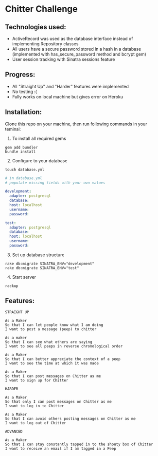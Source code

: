 Chitter Challenge
=================

Technologies used:
-------

- ActiveRecord was used as the database interface instead of implementing Repository classes
- All users have a secure password stored in a hash in a database (implemented with has_secure_password method and bcrypt gem)
- User session tracking with Sinatra sessions feature

Progress:
-------
- All "Straight Up" and "Harder" features were implemented
- No testing :(
- Fully works on local machine but gives error on Heroku

Installation:
-------
Clone this repo on your machine, then run following commands in your teminal:

1. To install all required gems

```
gem add bundler
bundle install
```
2. Configure to your database

```
touch database.yml
```

```yml
# in database.yml
# populate missing fields with your own values

development:
  adapter: postgresql
  database: 
  host: localhost
  username: 
  password: 

test:
  adapter: postgresql
  database: 
  host: localhost
  username: 
  password: 
```

3. Set up database structure

```
rake db:migrate SINATRA_ENV="development"
rake db:migrate SINATRA_ENV="test"
```

4. Start server

```
rackup
```

Features:
-------

```
STRAIGHT UP

As a Maker
So that I can let people know what I am doing  
I want to post a message (peep) to chitter

As a maker
So that I can see what others are saying  
I want to see all peeps in reverse chronological order

As a Maker
So that I can better appreciate the context of a peep
I want to see the time at which it was made

As a Maker
So that I can post messages on Chitter as me
I want to sign up for Chitter

HARDER

As a Maker
So that only I can post messages on Chitter as me
I want to log in to Chitter

As a Maker
So that I can avoid others posting messages on Chitter as me
I want to log out of Chitter

ADVANCED

As a Maker
So that I can stay constantly tapped in to the shouty box of Chitter
I want to receive an email if I am tagged in a Peep
```

